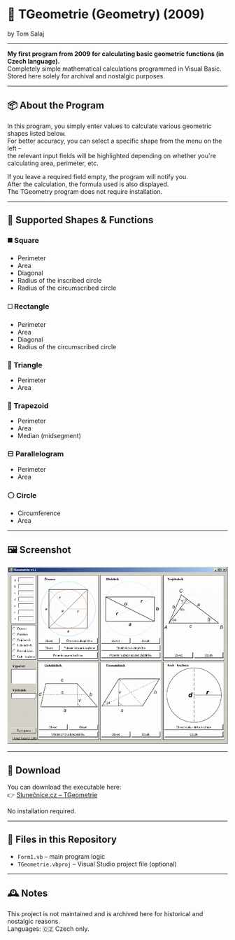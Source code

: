 # 🧮 TGeometrie (Geometry) (2009)
by Tom Salaj

---

**My first program from 2009 for calculating basic geometric functions (in Czech language).**  
Completely simple mathematical calculations programmed in Visual Basic.  
Stored here solely for archival and nostalgic purposes.

---

## 📦 About the Program

In this program, you simply enter values to calculate various geometric shapes listed below.  
For better accuracy, you can select a specific shape from the menu on the left –  
the relevant input fields will be highlighted depending on whether you're calculating area, perimeter, etc.  

If you leave a required field empty, the program will notify you.  
After the calculation, the formula used is also displayed.  
The TGeometry program does not require installation.

---

## 🔷 Supported Shapes & Functions

### ◼️ Square
- Perimeter
- Area
- Diagonal
- Radius of the inscribed circle
- Radius of the circumscribed circle

### ◻️ Rectangle
- Perimeter
- Area
- Diagonal
- Radius of the circumscribed circle

### 🔺 Triangle
- Perimeter
- Area

### 🔷 Trapezoid
- Perimeter
- Area
- Median (midsegment)

### ⬒ Parallelogram
- Perimeter
- Area

### ⚪ Circle
- Circumference
- Area

---

## 🖼️ Screenshot

![Screenshot](thumb.gif)

---

## 💾 Download

You can download the executable here:  
👉 [Slunečnice.cz – TGeometrie](https://www.slunecnice.cz/sw/tgeometrie/)

No installation required.

---

## 📁 Files in this Repository

- `Form1.vb` – main program logic
- `TGeometrie.vbproj` – Visual Studio project file (optional)

---

## 🕰️ Notes

This project is not maintained and is archived here for historical and nostalgic reasons.  
Languages: 🇨🇿 Czech only.
